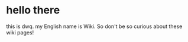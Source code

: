 # hello there

this is dwq.
my English name is Wiki.
So don't be so curious about these wiki pages!
